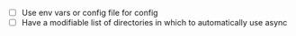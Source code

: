 + [ ] Use env vars or config file for config
+ [ ] Have a modifiable list of directories in which to automatically use async
